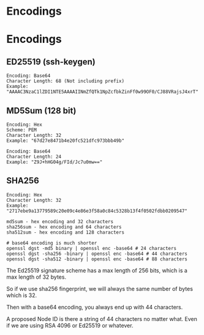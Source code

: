 
# Encodings

# Encodings
## ED25519 (ssh-keygen)
```
Encoding: Base64
Character Length: 68 (Not including prefix)
Example: "AAAAC3NzaC1lZDI1NTE5AAAAIINmZfQTk1NpZcfbkZinFf0w99OF0/CJ88VRajsJ4xrT"
```

## MD5Sum (128 bit)
```
Encoding: Hex
Scheme: PEM
Character Length: 32
Example: "67d27e8471b4e20fc521dfc973bbb49b"
```

```
Encoding: Base64
Character Length: 24
Example: "Z9J+hHG04g/FId/Jc7u0mw=="
```

## SHA256
```
Encoding: Hex
Character Length: 32
Example: "2717ebe9a13779589c20e09c4e86e3f58a0c84c5328b13f4f0502fdbb0209547"
```

```
md5sum - hex encoding and 32 characters
sha256sum - hex encoding and 64 characters
sha512sum - hex encoding and 128 characters

# base64 encoding is much shorter
openssl dgst -md5 binary | openssl enc -base64 # 24 characters
openssl dgst -sha256 -binary | openssl enc -base64 # 44 characters
openssl dgst -sha512 -binary | openssl enc -base64 # 88 characters
```

The Ed25519 signature scheme has a max length of 256 bits, which is a max length of 32 bytes.

So if we use sha256 fingerprint, we will always the same number of bytes which is 32.

Then with a base64 encoding, you always end up with 44 characters.

A proposed Node ID is there a string of 44 characters no matter what. Even if we are using RSA 4096 or Ed25519 or whatever.